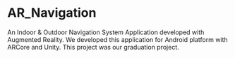 # AR_Navigation

An Indoor & Outdoor Navigation System Application developed with Augmented Reality. We developed this application for Android platform with ARCore and Unity. This project was our graduation project.
